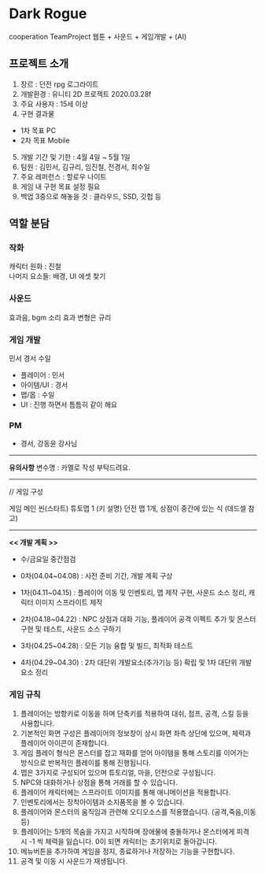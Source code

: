 # Dark Rogue
cooperation TeamProject  웹툰 + 사운드 + 게임개발 + (AI)

## 프로젝트 소개
1. 장르 : 던전 rpg 로그라이트
2. 개발환경 : 유니티 2D 프로젝트 2020.03.28f
3. 주요 사용자 : 15세 이상
4. 구현 결과물
  - 1차 목표 PC
  - 2차 목표 Mobile
5. 개발 기간 및 기한 : 4월 4일 ~ 5월 1일
6. 팀원 : 김민서, 김규리, 임진철, 전경서, 최수일
7. 주요 레퍼런스 : 할로우 나이트
8. 게임 내 구현 목표 설정 필요
9. 백업 3중으로 해놓을 것 : 클라우드, SSD, 깃헙 등

## 역할 분담

### 작화
캐릭터 원화 :  진철  
나머지 요소들: 배경, UI 에셋 찾기

### 사운드
효과음, bgm 소리 효과 변형은 규리

### 게임 개발 
민서 경서 수일 

- 플레이어  : 민서
- 아이템/UI     : 경서 
- 맵/몹         : 수일
- UI : 진행 하면서 틈틈히 같이 해요

### PM 
- 경서, 강동윤 강사님
---

**유의사항**
변수명 : 카멜로 작성 부탁드려요.

---

// 게임 구성

게임 메인 씬(스타트)
튜토맵 1 (키 설명)
던전 맵 1개, 상점이 중간에 있는 식 (데드셀 참고)


---


**<< 개발 계획 >>**
- 수/금요일 중간점검 

- 0차(04.04~04.08) : 사전 준비 기간, 개발 계획 구상
- 1차(04.11~04.15) : 플레이어 이동 및 인벤토리, 맵 제작 구현, 사운드 소스 정리, 캐릭터 이미지 스프라이트 제작
- 2차(04.18~04.22) :  NPC 상점과 대화 기능, 플레이어 공격 이펙트 추가 및 몬스터 구현 및 테스트, 사운드 소스 구하기
- 3차(04.25~04.28) : 모든 기능 융합 및 빌드, 최적화 테스트
- 4차(04.29~04.30) : 2차 대단위 개발요소(추가기능 등) 확립 및 1차 대단위 개발요소 정리

### 게임 규칙   
1. 플레이어는 방향키로 이동을 하며 단축키를 적용하여 대쉬, 점프, 공격, 스킬 등을 사용합니다.
2. 기본적인 화면 구성은 플레이어의 정보창이 상시 화면 좌측 상단에 있으며, 체력과 플레이어 아이콘이 존재합니다.
3. 게임 플레이 형식은 몬스터를 잡고 재화를 얻어 아이템을 통해 스토리를 이어가는 방식으로 반복적인 플레이를 통해 진행됩니다.
4. 맵은 3가지로 구성되어 있으며 튜토리얼, 마을, 던전으로 구성됩니다.
5. NPC와 대화하거나 상점을 통해 거래를 할 수 있습니다.
6. 플레이어 캐릭터에는 스프라이트 이미지를 통해 애니메이션을 적용합니다.
7. 인벤토리에서는 장착아이템과 소지품목을 볼 수 있습니다.
8. 플레이어와 몬스터의 움직임과 관련해 오디오소스를 적용했습니다.
  (공격,죽음,이동 등)
9. 플레이어는 5개의 목숨을 가지고 시작하며 장애물에 충돌하거나 몬스터에게 피격 시 -1 씩 체력을 잃습니다. 0이 되면 캐릭터는 초기위치로 돌아갑니다.
10. 메뉴버튼을 추가하여 게임을 정지, 종료하거나 저장하는 기능을 구현합니다. 
11. 공격 및 이동 시 사운드가 재생됩니다.
